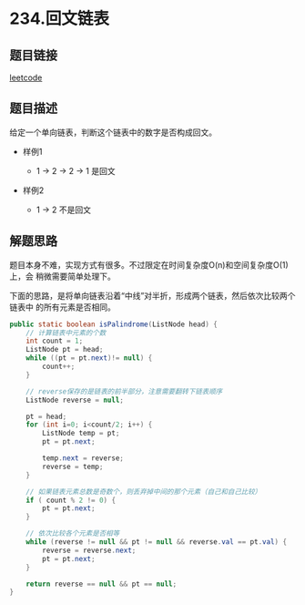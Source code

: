 # 234.回文链表

## 题目链接

[leetcode](https://leetcode-cn.com/problems/palindrome-linked-list/)

## 题目描述

给定一个单向链表，判断这个链表中的数字是否构成回文。

+ 样例1
  - 1 -> 2 -> 2 -> 1 是回文

+ 样例2
  - 1 -> 2 不是回文

## 解题思路

题目本身不难，实现方式有很多。不过限定在时间复杂度O(n)和空间复杂度O(1)上，会
稍微需要简单处理下。

下面的思路，是将单向链表沿着“中线”对半折，形成两个链表，然后依次比较两个链表中
的所有元素是否相同。

```java
public static boolean isPalindrome(ListNode head) {
    // 计算链表中元素的个数
    int count = 1;
    ListNode pt = head;
    while ((pt = pt.next)!= null) {
        count++;
    }

    // reverse保存的是链表的前半部分，注意需要翻转下链表顺序
    ListNode reverse = null;

    pt = head;
    for (int i=0; i<count/2; i++) {
        ListNode temp = pt;
        pt = pt.next;

        temp.next = reverse;
        reverse = temp;
    }

    // 如果链表元素总数是奇数个，则丢弃掉中间的那个元素（自己和自己比较）
    if ( count % 2 != 0) {
        pt = pt.next;
    }

    // 依次比较各个元素是否相等
    while (reverse != null && pt != null && reverse.val == pt.val) {
        reverse = reverse.next;
        pt = pt.next;
    }

    return reverse == null && pt == null;
}
```

